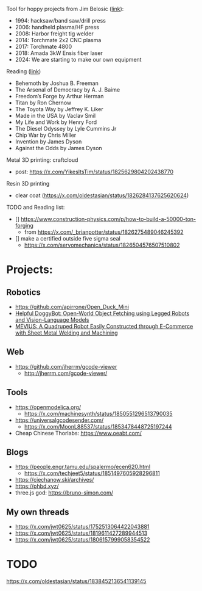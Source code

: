 
Tool for hoppy projects from Jim Belosic ([link](https://x.com/jimbelosic/status/1822352693974687898)):
- 1994: hacksaw/band saw/drill press
- 2006: handheld plasma/HF press
- 2008: Harbor freight tig welder
- 2014: Torchmate 2x2 CNC plasma
- 2017: Torchmate 4800
- 2018: Amada 3kW Ensis fiber laser
- 2024: We are starting to make our own equipment


Reading ([link](https://x.com/JulianFried/status/1825240628072198427))
- Behemoth by Joshua B. Freeman 
- The Arsenal of Democracy by A. J. Baime
- Freedom’s Forge by Arthur Herman 
- Titan by Ron Chernow 
- The Toyota Way by Jeffrey K. Liker 
- Made in the USA by Vaclav Smil 
- My Life and Work by Henry Ford 
- The Diesel Odyssey by Lyle Cummins Jr 
- Chip War by Chris Miller
- Invention by James Dyson 
- Against the Odds by James Dyson


Metal 3D printing: craftcloud
- post: https://x.com/YikesItsTim/status/1825629804202438770


Resin 3D printing
- clear coat (https://x.com/oldestasian/status/1826284137625620624)

TODO and Reading list:
- [] https://www.construction-physics.com/p/how-to-build-a-50000-ton-forging
	- from https://x.com/_brianpotter/status/1826275489046245392
- [] make a certified outside five sigma seal
	- https://x.com/servomechanica/status/1826504576507510802


# Projects:

## Robotics
- https://github.com/apirrone/Open_Duck_Mini
- [Helpful DoggyBot: Open-World Object Fetching using Legged Robots and Vision-Language Models](https://github.com/WooQi57/Helpful-Doggybot)
- [MEVIUS: A Quadruped Robot Easily Constructed through E-Commerce with Sheet Metal Welding and Machining](https://github.com/haraduka/mevius)

## Web
- https://github.com/jherrm/gcode-viewer
	- http://jherrm.com/gcode-viewer/


## Tools
- https://openmodelica.org/
	- https://x.com/machinesynth/status/1850551296513790035
- https://universalgcodesender.com/
	- https://x.com/MoonL88537/status/1853478448725197244
- Cheap Chinese Thorlabs: https://www.oeabt.com/


## Blogs
- https://people.engr.tamu.edu/spalermo/ecen620.html
	- https://x.com/techjeet5/status/1851497605928296811
- https://ciechanow.ski/archives/
- https://phbd.xyz/
- three.js god: https://bruno-simon.com/




## My own threads
- https://x.com/jwt0625/status/1752513064422043881
- https://x.com/jwt0625/status/1819611427289944513
- https://x.com/jwt0625/status/1806157999058354522

# TODO

https://x.com/oldestasian/status/1838452136541139145

